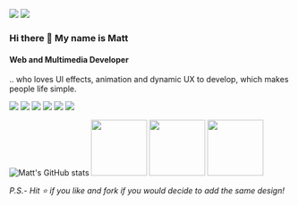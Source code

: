 [<img src="https://img.shields.io/badge/linkedin-%230077B5.svg?&style=for-the-badge&logo=linkedin&logoColor=white" />](https://www.linkedin.com/in/matemolnar88/) [<img src = "https://img.shields.io/badge/facebook-%231877F2.svg?&style=for-the-badge&logo=facebook&logoColor=white">](https://www.facebook.com/mate.envienta.7) 

### Hi there 👋 My name is Matt
#### Web and Multimedia Developer
.. who loves UI effects, animation and dynamic UX to develop, which makes people life simple.

<p>
    <img src="http://views.whatilearened.today/views/github/r4nd3l/views.svg"/>
    <img src="https://img.shields.io/website?label=Website%20status%20%3A&url=https%3A%2F%2Fdaniels-roth-stan.fr%2F"/>
    <img src="https://img.shields.io/github/followers/r4nd3l?color=%234CC61E&label=GitHub%20Followers%20%3A"/>
    <a href="https://github.com/r4nd3l?tab=repositories"><img src="https://badges.frapsoft.com/os/v2/open-source.svg?v=103"/></a>
    <img src="https://img.shields.io/badge/Front End-Vue.js-42b883"/>
    <img src="https://img.shields.io/badge/os-ubuntu-red.svg"/>
</p>

![Matt's GitHub stats](https://github-readme-stats.vercel.app/api?username=r4nd3l&show_icons=true) 
<img src="https://i.giphy.com/media/kH6CqYiquZawmU1HI6/200.webp" width="100">
<img src="https://i.giphy.com/media/KzJkzjggfGN5Py6nkT/200.webp" width="100">
<img src="https://i.giphy.com/media/IdyAQJVN2kVPNUrojM/200.webp" width="100">

*P.S.- Hit ⭐ if you like and fork if you would decide to add the same design!*
